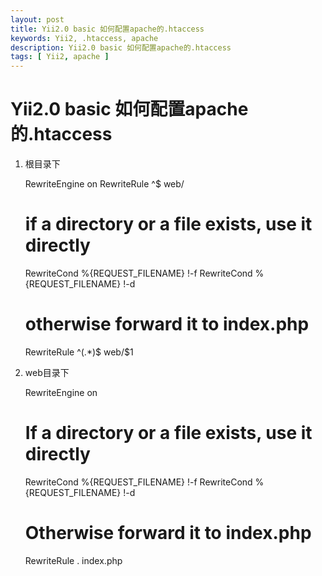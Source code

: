 ```yaml
---
layout: post
title: Yii2.0 basic 如何配置apache的.htaccess
keywords: Yii2, .htaccess, apache
description: Yii2.0 basic 如何配置apache的.htaccess
tags: [ Yii2, apache ]
---
```


# Yii2.0 basic 如何配置apache的.htaccess

1. 根目录下


	RewriteEngine on
	RewriteRule ^$ web/
	# if a directory or a file exists, use it directly
	RewriteCond %{REQUEST_FILENAME} !-f
	RewriteCond %{REQUEST_FILENAME} !-d

	# otherwise forward it to index.php
	RewriteRule ^(.*)$ web/$1


2. web目录下


	RewriteEngine on
	# If a directory or a file exists, use it directly
	RewriteCond %{REQUEST_FILENAME} !-f
	RewriteCond %{REQUEST_FILENAME} !-d
	# Otherwise forward it to index.php
	RewriteRule . index.php